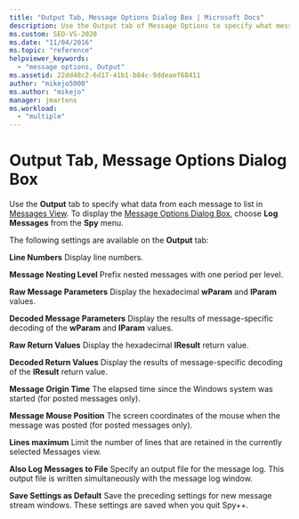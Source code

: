 ```yaml
---
title: "Output Tab, Message Options Dialog Box | Microsoft Docs"
description: Use the Output tab of Message Options to specify what message data appears in Messages View. This article describes the available settings.
ms.custom: SEO-VS-2020
ms.date: "11/04/2016"
ms.topic: "reference"
helpviewer_keywords:
  - "message options, Output"
ms.assetid: 22dd48c2-6d17-41b1-b84c-9ddeaef68411
author: "mikejo5000"
ms.author: "mikejo"
manager: jmartens
ms.workload:
  - "multiple"
---
```

# Output Tab, Message Options Dialog Box
Use the **Output** tab to specify what data from each message to list in [Messages View](../debugger/messages-view.md). To display the [Message Options Dialog Box](../debugger/message-options-dialog-box.md), choose **Log Messages** from the **Spy** menu.

 The following settings are available on the **Output** tab:

 **Line Numbers**
 Display line numbers.

 **Message Nesting Level**
 Prefix nested messages with one period per level.

 **Raw Message Parameters**
 Display the hexadecimal **wParam** and **lParam** values.

 **Decoded Message Parameters**
 Display the results of message-specific decoding of the **wParam** and **lParam** values.

 **Raw Return Values**
 Display the hexadecimal **lResult** return value.

 **Decoded Return Values**
 Display the results of message-specific decoding of the **lResult** return value.

 **Message Origin Time**
 The elapsed time since the Windows system was started (for posted messages only).

 **Message Mouse Position**
 The screen coordinates of the mouse when the message was posted (for posted messages only).

 **Lines maximum**
 Limit the number of lines that are retained in the currently selected Messages view.

 **Also Log Messages to File**
 Specify an output file for the message log. This output file is written simultaneously with the message log window.

 **Save Settings as Default**
 Save the preceding settings for new message stream windows. These settings are saved when you quit Spy++.